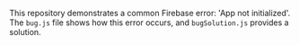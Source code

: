 This repository demonstrates a common Firebase error: 'App not initialized'. The `bug.js` file shows how this error occurs, and `bugSolution.js` provides a solution.